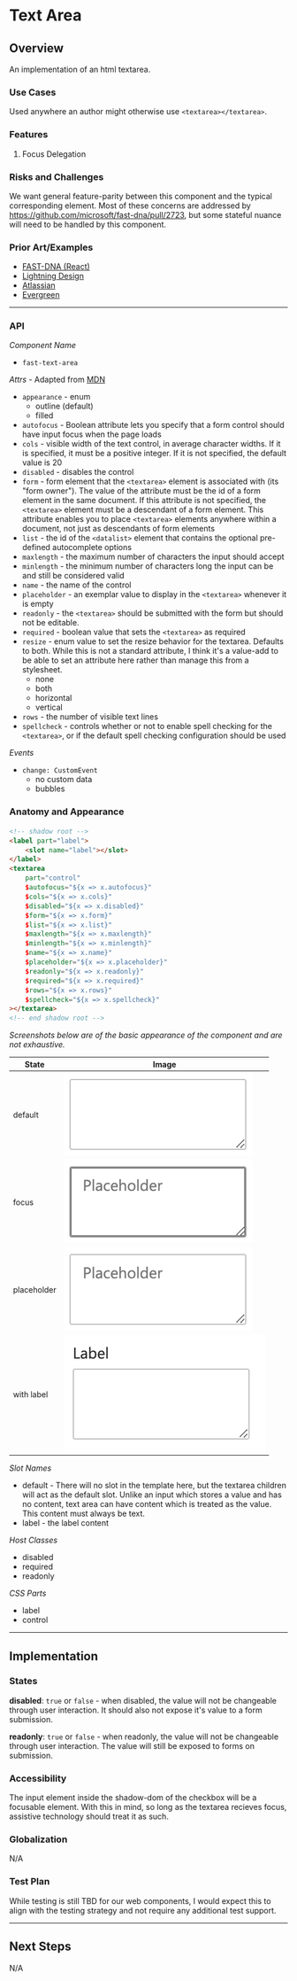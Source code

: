 # Text Area

## Overview

An implementation of an html textarea.

### Use Cases

Used anywhere an author might otherwise use `<textarea></textarea>`.

### Features

1. Focus Delegation

### Risks and Challenges

We want general feature-parity between this component and the typical corresponding element. Most of these concerns are addressed by https://github.com/microsoft/fast-dna/pull/2723, but some stateful nuance will need to be handled by this component.

### Prior Art/Examples

- [FAST-DNA (React)](https://explore.fast.design/components/text-area)
- [Lightning Design](https://www.lightningdesignsystem.com/components/textarea/)
- [Atlassian](https://atlaskit.atlassian.com/packages/core/textarea)
- [Evergreen](https://evergreen.segment.com/components/textarea/)

---

### API

*Component Name*
- `fast-text-area`

*Attrs* - Adapted from [MDN](https://developer.mozilla.org/en-US/docs/Web/HTML/Element/textarea)
- `appearance` - enum
  - outline (default)
  - filled
- `autofocus` -  Boolean attribute lets you specify that a form control should have input focus when the page loads
- `cols` - visible width of the text control, in average character widths. If it is specified, it must be a positive integer. If it is not specified, the default value is 20
- `disabled` - disables the control
- `form` - form element that the `<textarea>` element is associated with (its "form owner"). The value of the attribute must be the id of a form element in the same document. If this attribute is not specified, the `<textarea>` element must be a descendant of a form element. This attribute enables you to place `<textarea>` elements anywhere within a document, not just as descendants of form elements
- `list` - the id of the `<datalist>` element that contains the optional pre-defined autocomplete options
- `maxlength`	- the maximum number of characters the input should accept
- `minlength` -	the minimum number of characters long the input can be and still be considered valid
- `name` - the name of the control
- `placeholder` - an exemplar value to display in the `<textarea>` whenever it is empty
- `readonly` - the `<textarea>` should be submitted with the form but should not be editable.
- `required` - boolean value that sets the `<textarea>` as required
- `resize` - enum value to set the resize behavior for the textarea. Defaults to both. While this is not a standard attribute, I think it's a value-add to be able to set an attribute here rather than manage this from a stylesheet.
  - none
  - both
  - horizontal
  - vertical
- `rows` - the number of visible text lines
- `spellcheck` - controls whether or not to enable spell checking for the `<textarea>`, or if the default spell checking configuration should be used

*Events*
- `change: CustomEvent`
  - no custom data
  - bubbles

### Anatomy and Appearance

```HTML
<!-- shadow root -->
<label part="label">
    <slot name="label"></slot>
</label>
<textarea
    part="control"
    $autofocus="${x => x.autofocus}"
    $cols="${x => x.cols}"
    $disabled="${x => x.disabled}"
    $form="${x => x.form}"
    $list="${x => x.list}"
    $maxlength="${x => x.maxlength}"
    $minlength="${x => x.minlength}"
    $name="${x => x.name}"
    $placeholder="${x => x.placeholder}"
    $readonly="${x => x.readonly}"
    $required="${x => x.required}"
    $rows="${x => x.rows}"
    $spellcheck="${x => x.spellcheck}"
></textarea>
<!-- end shadow root -->
```


*Screenshots below are of the basic appearance of the component and are not exhaustive.*

| State | Image |
| ----- | ----- |
| default | ![](./images/text-area.png) |
| focus | ![](./images/text-area-focus.png)
| placeholder | ![](./images/text-area-placeholder.png)
| with label | ![](./images/text-area-label.png)

*Slot Names*
- default - There will no slot in the template here, but the textarea children will act as the default slot. Unlike an input which stores a value and has no content, text area can have content which is treated as the value. This content must always be text.
- label - the label content

*Host Classes*
- disabled
- required
- readonly

*CSS Parts*
- label
- control

---

## Implementation

### States

**disabled**: `true` or `false` - when disabled, the value will not be changeable through user interaction. It should also not expose it's value to a form submission.

**readonly**: `true` or `false` - when readonly, the value will not be changeable through user interaction. The value will still be exposed to forms on submission.

### Accessibility

The input element inside the shadow-dom of the checkbox will be a focusable element. With this in mind, so long as the textarea recieves focus, assistive technology should treat it as such.

### Globalization
N/A

### Test Plan

While testing is still TBD for our web components, I would expect this to align with the testing strategy and not require any additional test support.

---

## Next Steps
N/A
